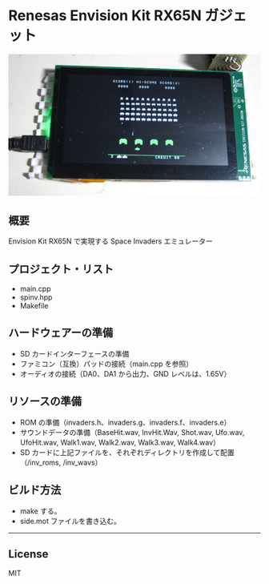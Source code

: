 Renesas Envision Kit RX65N ガジェット
=========
![R5F564ML](../RTK5_side.jpg)

## 概要
Envision Kit RX65N で実現する Space Invaders エミュレーター
   
## プロジェクト・リスト
 - main.cpp
 - spinv.hpp
 - Makefile
   
## ハードウェアーの準備
 - SD カードインターフェースの準備
 - ファミコン（互換）パッドの接続（main.cpp を参照）
 - オーディオの接続（DA0、DA1 から出力、GND レベルは、1.65V）
   
## リソースの準備
 - ROM の準備（invaders.h、invaders.g、invaders.f、invaders.e）
 - サウンドデータの準備（BaseHit.wav, InvHit.Wav, Shot.wav, Ufo.wav, UfoHit.wav, Walk1.wav, Walk2.wav, Walk3.wav, Walk4.wav）
 - SD カードに上記ファイルを、それぞれディレクトリを作成して配置（/inv_roms, /inv_wavs）

## ビルド方法
 - make する。
 - side.mot ファイルを書き込む。
   
-----
   
License
----

MIT
